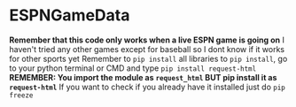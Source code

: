 # ESPNGameData
**Remember that this code only works when a live ESPN game is going on**
I haven't tried any other games except for baseball so I dont know if it works for other sports yet
Remember to `pip install` all libraries
to `pip install`, go to your python terminal or CMD and type `pip install request-html`
**REMEMBER: You import the module as `request_html` BUT pip install it as `request-html`**
If you want to check if you already  have it installed just do `pip freeze`
